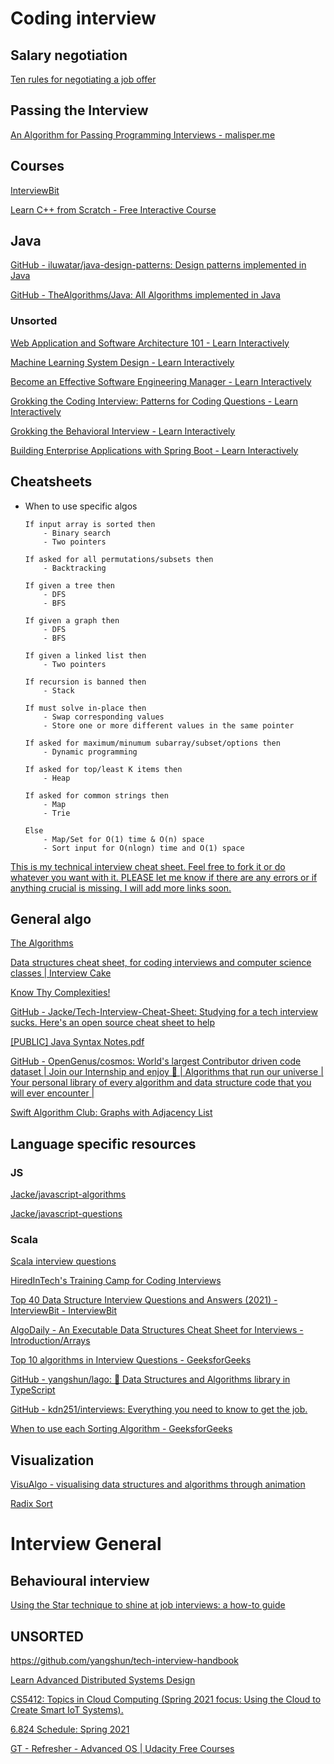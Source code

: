 
# Coding interview

## Salary negotiation

[Ten rules for negotiating a job offer](https://haseebq.com/my-ten-rules-for-negotiating-a-job-offer/)

## Passing the Interview

[An Algorithm for Passing Programming Interviews - malisper.me](https://malisper.me/an-algorithm-for-passing-programming-interviews/)

## Courses

[InterviewBit](https://www.interviewbit.com/practice/)

[Learn C++ from Scratch - Free Interactive Course](https://www.educative.io/courses/learn-cpp-from-scratch?utm_campaign=Email%20Marketing&utm_medium=email&_hsmi=168598836&_hsenc=p2ANqtz-8vWxDZmOOkutDBOsm_bV7-xHebMwivgOzs6d-42zd1gSVDRRkZvRJPT-fZoKvIOYO93npUdrw9qY5q88OFAFSNZX8u_g&utm_content=168598836&utm_source=hs_email)

## Java

[GitHub - iluwatar/java-design-patterns: Design patterns implemented in Java](https://github.com/iluwatar/java-design-patterns)

[GitHub - TheAlgorithms/Java: All Algorithms implemented in Java](https://github.com/TheAlgorithms/Java)

### Unsorted

[Web Application and Software Architecture 101 - Learn Interactively](https://www.educative.io/courses/web-application-software-architecture-101?utm_campaign=Email%20Marketing&utm_medium=email&_hsmi=168598836&_hsenc=p2ANqtz-8rHQMf83aIvB6hCHnxzazTs8PGdgJD4fGbNsQwjVvjE3TAesjvJZ2Tc-8h0tXTMDX2HNybTa11As8w9Xx2eZKz6M4ZmA&utm_content=168598836&utm_source=hs_email)

[Machine Learning System Design - Learn Interactively](https://www.educative.io/courses/machine-learning-system-design?utm_campaign=Email%20Marketing&utm_medium=email&_hsmi=168598836&_hsenc=p2ANqtz-_03a4Mr-Cbi2hU3W4V5kLLQ7pJBOwKr9KCO5XMVo5SG6ZztNgRp-eG0uYG9QYKVxyyE0oOS0sPousz3dWmWo0w5xtnJw&utm_content=168598836&utm_source=hs_email)

[Become an Effective Software Engineering Manager - Learn Interactively](https://www.educative.io/courses/become-an-effective-engineering-manager?utm_campaign=Email%20Marketing&utm_medium=email&_hsmi=168598836&_hsenc=p2ANqtz-9KxugnpUbYV9YMWMFTfbzP3ftZ8RYfbyY98xmwT6eYQbbPn1DekL9uIqoxwXP862qVOEEv9hA1Zl7kCDCeTVvFJggHgg&utm_content=168598836&utm_source=hs_email)

[Grokking the Coding Interview: Patterns for Coding Questions - Learn Interactively](https://www.educative.io/courses/grokking-the-coding-interview?utm_campaign=Email%20Marketing&utm_medium=email&_hsmi=168598836&_hsenc=p2ANqtz-8dcvoCGBNqQ_qMUn21Fc4sKAOcC2OXOP91XR_UsNj6Y-ZtEGocUxPGwL7kjKiTCCJjl0gDU9B6Ig9y6kW-xsb_7-aStA&utm_content=168598836&utm_source=hs_email)

[Grokking the Behavioral Interview - Learn Interactively](https://www.educative.io/courses/grokking-the-behavioral-interview?utm_campaign=Email%20Marketing&utm_medium=email&_hsmi=168598836&_hsenc=p2ANqtz-8ZWgZlUUNl2u1MSHu1TbhhA-0TKcQBxFrc4VRIwgXdeCONT7NJh1314mVEjhh4EtaSSUJeo0wi1FZ7zz9r9bmdpShWIw&utm_content=168598836&utm_source=hs_email)

[Building Enterprise Applications with Spring Boot - Learn Interactively](https://www.educative.io/courses/enterprise-applications-spring-boot?_hsenc=p2ANqtz-_SSqRqYIrk2b7nymrnkIRY7Pbw9IuzB4tzS-nsnYfA-7woNOvCkv8yRzBvXmUjPLOd1xBijkQ5yHTihH4kZZGtc6-fJg&_hsmi=167095974&utm_campaign=New%20Courses%20Weekly%20Announcement&utm_content=167095974&utm_medium=email&utm_source=hs_email)

## Cheatsheets

- When to use specific algos
    
    ```
    If input array is sorted then
        - Binary search
        - Two pointers
    
    If asked for all permutations/subsets then
        - Backtracking
    
    If given a tree then
        - DFS
        - BFS
    
    If given a graph then
        - DFS
        - BFS
    
    If given a linked list then
        - Two pointers
    
    If recursion is banned then
        - Stack
    
    If must solve in-place then
        - Swap corresponding values
        - Store one or more different values in the same pointer
    
    If asked for maximum/minumum subarray/subset/options then
        - Dynamic programming
    
    If asked for top/least K items then
        - Heap
    
    If asked for common strings then
        - Map
        - Trie
    
    Else
        - Map/Set for O(1) time & O(n) space
        - Sort input for O(nlogn) time and O(1) space
    
    ```
    

[This is my technical interview cheat sheet. Feel free to fork it or do whatever you want with it. PLEASE let me know if there are any errors or if anything crucial is missing. I will add more links soon.](https://gist.github.com/TSiege/cbb0507082bb18ff7e4b)

## General algo

[The Algorithms](https://the-algorithms.com/)

[Data structures cheat sheet, for coding interviews and computer science classes | Interview Cake](https://www.interviewcake.com/data-structures-reference)

[Know Thy Complexities!](https://www.bigocheatsheet.com/)

[GitHub - Jacke/Tech-Interview-Cheat-Sheet: Studying for a tech interview sucks. Here's an open source cheat sheet to help](https://github.com/Jacke/Tech-Interview-Cheat-Sheet)

[[PUBLIC] Java Syntax Notes.pdf](https://drive.google.com/file/d/1ao4ZA28zzBttDkuS6MLQI52gDs_CJZEm/view)

[GitHub - OpenGenus/cosmos: World's largest Contributor driven code dataset | Join our Internship and enjoy 🌱 | Algorithms that run our universe | Your personal library of every algorithm and data structure code that you will ever encounter |](https://github.com/OpenGenus/cosmos)

[Swift Algorithm Club: Graphs with Adjacency List](https://www.raywenderlich.com/773-swift-algorithm-club-graphs-with-adjacency-list)

## Language specific resources

### JS

[Jacke/javascript-algorithms](https://github.com/Jacke/javascript-algorithms?organization=Jacke&organization=Jacke)

[Jacke/javascript-questions](https://github.com/Jacke/javascript-questions)

### Scala

[Scala interview questions](https://pedrorijo.com/blog/scala-interview-questions/#9-what-is-unit)

[HiredInTech's Training Camp for Coding Interviews](https://www.hiredintech.com/classrooms/algorithm-design/lesson/39)

[Top 40 Data Structure Interview Questions and Answers (2021) - InterviewBit - InterviewBit](https://www.interviewbit.com/data-structure-interview-questions/)

[AlgoDaily - An Executable Data Structures Cheat Sheet for Interviews - Introduction/Arrays](https://algodaily.com/lessons/an-executable-data-structures-cheat-sheet#binary-search-tree-10)

[Top 10 algorithms in Interview Questions - GeeksforGeeks](https://www.geeksforgeeks.org/top-10-algorithms-in-interview-questions/)

[GitHub - yangshun/lago: 📕 Data Structures and Algorithms library in TypeScript](https://github.com/yangshun/lago)

[GitHub - kdn251/interviews: Everything you need to know to get the job.](https://github.com/kdn251/interviews)

[When to use each Sorting Algorithm - GeeksforGeeks](https://www.geeksforgeeks.org/when-to-use-each-sorting-algorithms/)

## Visualization

[VisuAlgo - visualising data structures and algorithms through animation](https://visualgo.net/en)

[Radix Sort](https://www.cs.usfca.edu/~galles/visualization/RadixSort.html)

# Interview General

## Behavioural interview

[Using the Star technique to shine at job interviews: a how-to guide](https://www.theguardian.com/careers/careers-blog/star-technique-competency-based-interview)

## UNSORTED

https://github.com/yangshun/tech-interview-handbook

[Learn Advanced Distributed Systems Design](https://particular.net/adsd)

[CS5412: Topics in Cloud Computing (Spring 2021 focus: Using the Cloud to Create Smart IoT Systems).](https://www.cs.cornell.edu/courses/cs5412/2021sp/)

[6.824 Schedule: Spring 2021](https://pdos.csail.mit.edu/6.824/schedule.html)

[](https://www.udemy.com/course/master-the-coding-interview-big-tech-faang-interviews/)

[GT - Refresher - Advanced OS | Udacity Free Courses](https://www.udacity.com/course/gt-refresher-advanced-os--ud098)